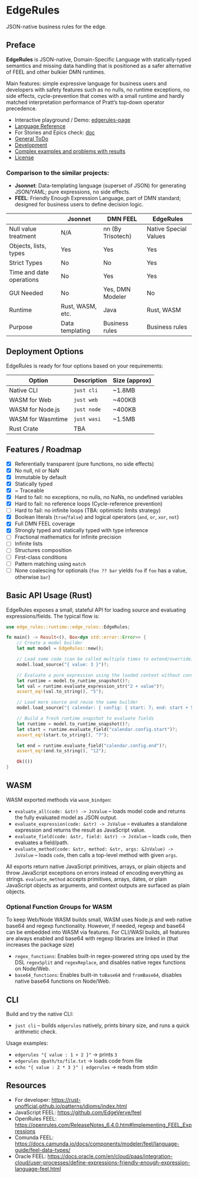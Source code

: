 # EdgeRules

JSON-native business rules for the edge.

## Preface

**EdgeRules** is JSON-native, Domain-Specific Language with statically-typed semantics and
missing data handling that is positioned as a safer alternative of FEEL and other bulkier DMN runtimes.

Main features: simple expressive language for business users and developers
with safety features such as no nulls, no runtime exceptions, no side effects,
cycle-prevention that comes with a small runtime and hardly matched interpretation performance
of Pratt’s top‑down operator precedence.

- Interactive playground / Demo: [edgerules-page](https://rimvydasb.github.io/edgerules-page/)
- [Language Reference](REFERENCE.md)
- For Stories and Epics check: [doc](doc)
- [General ToDo](TODO.md)
- [Development](AGENTS.md)
- [Complex examples and problems with results](tests/EXAMPLES-output.md)
- [License](LICENSE)

### Comparison to the similar projects:

- **Jsonnet**: Data-templating language (superset of JSON) for generating JSON/YAML; pure expressions, no side effects.
- **FEEL**: Friendly Enough Expression Language, part of DMN standard; designed for business users to define decision
  logic.

|                          | Jsonnet          | DMN FEEL          | EdgeRules             |
|--------------------------|------------------|-------------------|-----------------------|
| Null value treatment     | N/A              | nn (By Trisotech) | Native Special Values |
| Objects, lists, types    | Yes              | Yes               | Yes                   |
| Strict Types             | No               | No                | Yes                   |
| Time and date operations | No               | Yes               | Yes                   |
| GUI Needed               | No               | Yes, DMN Modeler  | No                    |
| Runtime                  | Rust, WASM, etc. | Java              | Rust, WASM            |
| Purpose                  | Data templating  | Business rules    | Business rules        |

## Deployment Options

EdgeRules is ready for four options based on your requirements:

| Option            | Description | Size (approx) |
|-------------------|-------------|---------------|
| Native CLI        | `just cli`  | ~1.8MB        |
| WASM for Web      | `just web`  | ~400KB        |
| WASM for Node.js  | `just node` | ~400KB        |
| WASM for Wasmtime | `just wasi` | ~1.5MB        |
| Rust Crate        | TBA         |               |

## Features / Roadmap

- [x] Referentially transparent (pure functions, no side effects)
- [x] No null, nil or NaN
- [x] Immutable by default
- [x] Statically typed
- [x] ~ Traceable
- [x] Hard to fail: no exceptions, no nulls, no NaNs, no undefined variables
- [x] Hard to fail: no reference loops (Cycle-reference prevention)
- [ ] Hard to fail: no infinite loops (TBA: optimistic limits strategy)
- [x] Boolean literals (`true`/`false`) and logical operators (`and`, `or`, `xor`, `not`)
- [x] Full DMN FEEL coverage
- [x] Strongly typed and statically typed with type inference
- [ ] Fractional mathematics for infinite precision
- [ ] Infinite lists
- [ ] Structures composition
- [ ] First-class conditions
- [ ] Pattern matching using `match`
- [ ] None coalescing for optionals (`foo ?? bar` yields `foo` if `foo` has a value, otherwise `bar`)

## Basic API Usage (Rust)

EdgeRules exposes a small, stateful API for loading source and evaluating expressions/fields. The typical flow is:

```rust
use edge_rules::runtime::edge_rules::EdgeRules;

fn main() -> Result<(), Box<dyn std::error::Error>> {
    // Create a model builder
    let mut model = EdgeRules::new();

    // Load some code (can be called multiple times to extend/override)
    model.load_source("{ value: 3 }")?;

    // Evaluate a pure expression using the loaded context without consuming the builder
    let runtime = model.to_runtime_snapshot()?;
    let val = runtime.evaluate_expression_str("2 + value")?;
    assert_eq!(val.to_string(), "5");

    // Load more source and reuse the same builder
    model.load_source("{ calendar: { config: { start: 7; end: start + 5 } } }")?;

    // Build a fresh runtime snapshot to evaluate fields
    let runtime = model.to_runtime_snapshot()?;
    let start = runtime.evaluate_field("calendar.config.start")?;
    assert_eq!(start.to_string(), "7");

    let end = runtime.evaluate_field("calendar.config.end")?;
    assert_eq!(end.to_string(), "12");

    Ok(())
}
```

## WASM

WASM exported methods via `wasm_bindgen`:

- `evaluate_all(code: &str) -> JsValue` – loads model code and returns the fully evaluated model as JSON output.
- `evaluate_expression(code: &str) -> JsValue` – evaluates a standalone expression and returns the result as JavaScript
  value.
- `evaluate_field(code: &str, field: &str) -> JsValue` – loads `code`, then evaluates a field/path.
- `evaluate_method(code: &str, method: &str, args: &JsValue) -> JsValue` – loads `code`, then calls a top-level method
  with given `args`.

All exports return native JavaScript primitives, arrays, or plain objects and throw JavaScript exceptions on errors
instead of encoding everything as strings. `evaluate_method` accepts primitives, arrays, dates, or plain JavaScript
objects
as arguments, and context outputs are surfaced as plain objects.

### Optional Function Groups for WASM

To keep Web/Node WASM builds small, WASM uses Node.js and web native base64 and regexp functionality.
However, if needed, regexp and base64 can be embedded into WASM via features.
For CLI/WASI builds, all features are always enabled and base64 with regexp libraries are linked in (that increases the
package size)

- `regex_functions`: Enables built-in regex-powered string ops used by the DSL `regexSplit` and `regexReplace`, and
  disables native regex functions on Node/Web.
- `base64_functions`: Enables built-in `toBase64` and `fromBase64`, disables native base64 functions on Node/Web.

## CLI

Build and try the native CLI:

- `just cli` – builds `edgerules` natively, prints binary size, and runs a quick arithmetic check.

Usage examples:

- `edgerules "{ value : 1 + 2 }"` → prints `3`
- `edgerules @path/to/file.txt` → loads code from file
- `echo "{ value : 2 * 3 }" | edgerules` → reads from stdin

## Resources

- For developer: https://rust-unofficial.github.io/patterns/idioms/index.html
- JavaScript FEEL: https://github.com/EdgeVerve/feel
- OpenRules FEEL: https://openrules.com/ReleaseNotes_6.4.0.htm#Implementing_FEEL_Expressions
- Comunda FEEL: https://docs.camunda.io/docs/components/modeler/feel/language-guide/feel-data-types/
- Oracle
  FEEL: https://docs.oracle.com/en/cloud/paas/integration-cloud/user-processes/define-expressions-friendly-enough-expression-language-feel.html
